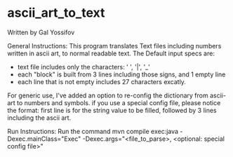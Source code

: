 # ascii_art_to_text
Written by Gal Yossifov

General Instructions:
This program translates Text files including numbers written in ascii art, to normal readable text.
The Default input specs are:
  - text file includes only the characters: ' ', '|', '_'
  - each "block" is built from 3 lines including those signs, and 1 empty line
  - each line that is not empty includes 27 characters excatly.
  
 For generic use, I've added an option to re-config the dictionary from ascii-art to numbers and symbols.
 if you use a special config file, please notice the format: first line is for the string value to be filled, followed by 3 lines including the ascii art.

Run Instructions:
Run the command
mvn compile exec:java -Dexec.mainClass="Exec" -Dexec.args="<file_to_parse>, <optional: special config file>" 
